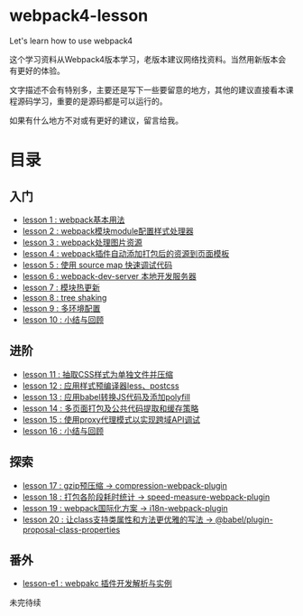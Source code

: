 # webpack4-lesson
Let's learn how to use webpack4

这个学习资料从Webpack4版本学习，老版本建议网络找资料。当然用新版本会有更好的体验。

文字描述不会有特别多，主要还是写下一些要留意的地方，其他的建议直接看本课程源码学习，重要的是源码都是可以运行的。

如果有什么地方不对或有更好的建议，留言给我。

# 目录

## 入门

+ [lesson 1 : webpack基本用法](https://github.com/biggerV/webpack4-lesson/tree/master/lesson1)
+ [lesson 2 : webpack模块module配置样式处理器](https://github.com/biggerV/webpack4-lesson/tree/master/lesson2)
+ [lesson 3 : webpack处理图片资源](https://github.com/biggerV/webpack4-lesson/tree/master/lesson3)
+ [lesson 4 : webpack插件自动添加打包后的资源到页面模板](https://github.com/biggerV/webpack4-lesson/tree/master/lesson4)
+ [lesson 5 : 使用 source map 快速调试代码](https://github.com/biggerV/webpack4-lesson/tree/master/lesson5)
+ [lesson 6 : webpack-dev-server 本地开发服务器](https://github.com/biggerV/webpack4-lesson/tree/master/lesson6)
+ [lesson 7 : 模块热更新](https://github.com/biggerV/webpack4-lesson/tree/master/lesson7)
+ [lesson 8 : tree shaking](https://github.com/biggerV/webpack4-lesson/tree/master/lesson8)
+ [lesson 9 : 多环境配置](https://github.com/biggerV/webpack4-lesson/tree/master/lesson9)
+ [lesson 10 : 小结与回顾](https://github.com/biggerV/webpack4-lesson/tree/master/lesson10)

## 进阶

+ [lesson 11 : 抽取CSS样式为单独文件并压缩](https://github.com/biggerV/webpack4-lesson/tree/master/lesson11)
+ [lesson 12 : 应用样式预编译器less、postcss](https://github.com/biggerV/webpack4-lesson/tree/master/lesson12)
+ [lesson 13 : 应用babel转换JS代码及添加polyfill](https://github.com/biggerV/webpack4-lesson/tree/master/lesson13)
+ [lesson 14 : 多页面打包及公共代码提取和缓存策略](https://github.com/biggerV/webpack4-lesson/tree/master/lesson14)
+ [lesson 15 : 使用proxy代理模式以实现跨域API调试](https://github.com/biggerV/webpack4-lesson/tree/master/lesson15)
+ [lesson 16 : 小结与回顾](https://github.com/biggerV/webpack4-lesson/tree/master/lesson16)

## 探索

+ [lesson 17 : gzip预压缩 -> compression-webpack-plugin](https://github.com/biggerV/webpack4-lesson/tree/master/lesson17)
+ [lesson 18 : 打包各阶段耗时统计 -> speed-measure-webpack-plugin](https://github.com/biggerV/webpack4-lesson/tree/master/lesson18)
+ [lesson 19 : webpack国际化方案 -> i18n-webpack-plugin](https://github.com/biggerV/webpack4-lesson/tree/master/lesson19)
+ [lesson 20 : 让class支持类属性和方法更优雅的写法 -> @babel/plugin-proposal-class-properties](https://github.com/biggerV/webpack4-lesson/tree/master/lesson20)

## 番外

+ [lesson-e1 : webpakc 插件开发解析与实例](https://github.com/biggerV/webpack4-lesson/tree/master/lesson-e1)


未完待续